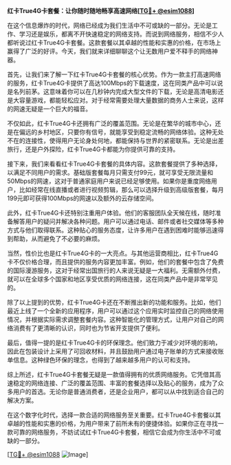 **红卡True4G卡套餐：让你随时随地畅享高速网络[[TG💪+ @esim1088](https://t.me/s/esim1088)]**

在这个信息爆炸的时代，网络已经成为我们生活中不可或缺的一部分。无论是工作、学习还是娱乐，都离不开快速稳定的网络支持。而说到网络服务，相信不少人都听说过红卡True4G卡套餐。这款套餐以其卓越的性能和实惠的价格，在市场上赢得了广泛的好评。今天，我们就来详细聊聊这个让无数用户爱不释手的网络神器。

首先，让我们来了解一下红卡True4G卡套餐的核心优势。作为一款主打高速网络的服务，红卡True4G卡提供了高达100Mbps的下载速度，这在同类产品中可以说是名列前茅。这意味着你可以在几秒钟内完成大型文件的下载，无论是高清电影还是大容量游戏，都能轻松应对。对于经常需要处理大量数据的商务人士来说，这样的网速无疑是一个巨大的福音。

不仅如此，红卡True4G卡还拥有广泛的覆盖范围。无论是在繁华的城市中心，还是在偏远的乡村地区，只要你有信号，就能享受到稳定流畅的网络体验。这种无处不在的连接性，使得用户无论身处何地，都能保持与世界的紧密联系。无论是出差旅行，还是户外探险，红卡True4G卡都能为你提供可靠的支持。

接下来，我们来看看红卡True4G卡套餐的具体内容。这款套餐提供了多种选择，以满足不同用户的需求。基础版套餐每月只需支付99元，就可享受无限流量和50Mbps的网速，这对于普通家庭用户来说已经足够使用。如果你是重度网络用户，比如经常在线直播或者进行视频剪辑，那么可以选择升级到高级版套餐，每月199元即可获得100Mbps的网速以及额外的云存储空间。

此外，红卡True4G卡还特别注重用户体验。他们的客服团队全天候在线，随时准备解答用户的疑问并解决各种问题。用户可以通过电话、邮件或者社交媒体等多种方式与他们取得联系。这种贴心的服务态度，让许多用户在遇到困难时能够迅速得到帮助，从而避免了不必要的麻烦。

当然，性价比也是红卡True4G卡的一大亮点。与其他运营商相比，红卡True4G卡不仅价格合理，而且提供的服务内容更加丰富。例如，他们的套餐中包含了免费的国际漫游服务，这对于经常出国旅行的人来说无疑是一大福利。无需额外付费，就可以在全球多个国家和地区享受优质的网络连接，这在同类产品中是非常罕见的。

除了以上提到的优势，红卡True4G卡还在不断推出新的功能和服务。比如，他们最近上线了一个全新的应用程序，用户可以通过这个应用实时监控自己的网络使用情况，并根据实际需求调整套餐内容。这种智能化的管理方式，让用户对自己的网络消费有了更清晰的认识，同时也为节省开支提供了便利。

最后，值得一提的是红卡True4G卡的环保理念。他们致力于减少对环境的影响，因此在包装设计上采用了可回收材料，并且鼓励用户通过电子账单的方式来接收账单信息。这种绿色环保的理念，也得到了越来越多用户的认可和支持。

综上所述，红卡True4G卡套餐无疑是一款值得拥有的优质网络服务。它凭借其高速稳定的网络连接、广泛的覆盖范围、丰富的套餐选择以及贴心的服务，成为了众多用户的首选。无论你是普通消费者，还是企业用户，都可以从中找到适合自己的解决方案。

在这个数字化时代，选择一款合适的网络服务至关重要。红卡True4G卡套餐以其卓越的性能和实惠的价格，为用户带来了前所未有的便捷体验。如果你正在寻找一款可靠的网络服务，不妨试试红卡True4G卡套餐，相信它会成为你生活中不可或缺的一部分。

[[TG💪+ @esim1088](https://t.me/s/esim1088) ![Image](https://i.postimg.cc/4NQfJmqS/Snipaste-2025-05-13-00-14-12.png)]